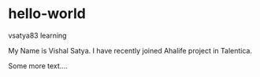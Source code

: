 # hello-world
vsatya83 learning

My Name is Vishal Satya.
I have recently joined Ahalife project in Talentica.

Some more text....

